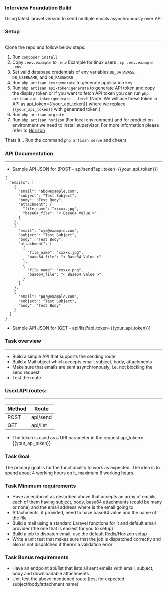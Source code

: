 ### Interview Foundation Build

Using latest laravel version to send multiple emails asynchronously over API

### Setup

---
Clone the repo and follow below steps.
1. Run `composer install`
2. Copy `.env.example` to `.env` Example for linux users : `cp .env.example .env`
3. Set valid database credentials of env variables `DB_DATABASE`, `DB_USERNAME`, and `DB_PASSWORD`
4. Run `php artisan key:generate` to generate application key
5. Run `php artisan api-token:generate` to generate API token and copy the display token or if you want to fetch API token you can run `php artisan api-token:generate --fetch` (Note: We will use these token in API as api_token={{your_api_token}} where we replace  `{{your_api_token}}` with generated token )
6. Run `php artisan migrate`
7. Run `php artisan horizon` (For local environment) and for production environment we need to install supervisor. For more information please refer to [Horizon](https://laravel.com/docs/8.x/horizon)

Thats it... Run the command `php artisan serve` and cheers

### API Documentation

---
  * Sample API JSON for (POST -  api/send?api_token={{your_api_token}})

```
{
  "emails": [
    {
      "email": "abc@example.com",
      "subject": "Test Subject",
      "body": "Test Body",
      "attachment": {
        "file_name": "xxxxx.jpg",
        "base64_file": "< Base64 Value >"
      }
    },
    {
      "email": "xyz@example.com",
      "subject": "Test Subject",
      "body": "Test Body",
      "attachment": [
        {
          "file_name": "xxxxx.jpg",
          "base64_file": "< Base64 Value >"
        },
        {
          "file_name": "xxxxx.png",
          "base64_file": "< Base64 Value >"
        }
      ]
    },
    {
      "email": "pqr@example.com",
      "subject": "Test Subject",
      "body": "Test Body"
    }
  ]
}
```

  * Sample API JSON for (GET -  api/list?api_token={{your_api_token}})


### Task overview

---

  * Build a simple API that supports the sending route
  * Build a Mail object which accepts email, subject, body, attachments
  * Make sure that emails are sent asynchronously, i.e. not blocking the send request
  * Test the route

### Used API routes:

---
  
  | Method  | Route |
  | ------------- | ------------- |
  | POST  | api/send  |
  | GET  | api/list  |

  * The token is used as a URI parameter in the request api_token={{your_api_token}}

### Task Goal

The primary goal is for the functionality to work as expected. The idea is to spend about 4 working hours on it, maximum 8 working hours.

### Task Minimum requirements

  * Have an endpoint as described above that accepts an array of emails, each of them having subject, body, base64 attachments (could be many or none) and the email address where is the email going to
  * Attachments, if provided, need to have base64 value and the name of the file
  * Build a mail using a standard Laravel functions for it and default email provider (the one that is easiest for you to setup)
  * Build a job to dispatch email, use the default Redis/Horizon setup
  * Write a unit test that makes sure that the job is dispatched correctly and also is not dispatched if there’s a validation error

### Task Bonus requirements
  
  * Have an endpoint api/list that lists all sent emails with email, subject, body and downloadable attachments
  * Unit test the above mentioned route (test for expected subject/body/attachment name)
